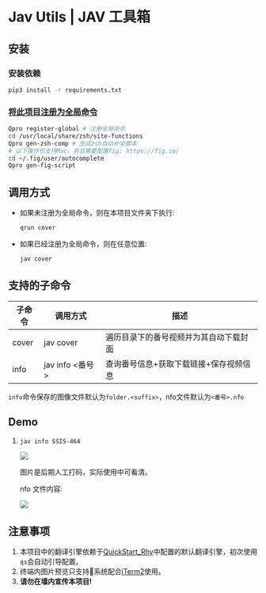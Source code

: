 # Jav Utils | JAV 工具箱

## 安装

### 安装依赖

```sh
pip3 install -r requirements.txt
```

### [将此项目注册为全局命令](https://rhythmlian.cn/2020/02/14/QuickProject/#%E5%B0%86Commander%E5%BA%94%E7%94%A8%E6%B3%A8%E5%86%8C%E4%B8%BA%E5%85%A8%E5%B1%80%E5%91%BD%E4%BB%A4)

```sh
Qpro register-global # 注册全局命令
cd /usr/local/share/zsh/site-functions
Qpro gen-zsh-comp # 生成zsh自动补全脚本
# 以下操作仅支持Mac，并且需要配置fig: https://fig.io/
cd ~/.fig/user/autocomplete
Qpro gen-fig-script
```

## 调用方式

- 如果未注册为全局命令，则在本项目文件夹下执行:
  
  ```sh
  qrun cover
  ```

- 如果已经注册为全局命令，则在任意位置:

  ```sh
  jav cover
  ```

## 支持的子命令

| 子命令 | 调用方式                             | 描述                                         |
| ------ | ------------------------------------ | -------------------------------------------- |
| cover | jav cover | 遍历目录下的番号视频并为其自动下载封面 |
| info   | jav info <番号> | 查询番号信息+获取下载链接+保存视频信息 |

`info`命令保存的图像文件默认为`folder.<suffix>`，nfo文件默认为`<番号>.nfo`

## Demo

1. `jav info SSIS-464`

   ![](https://cos.rhythmlian.cn/ImgBed/6aca0d8eff3d737190c22a5cf4fd5bfa.png)

   图片是后期人工打码，实际使用中可看清。

   nfo 文件内容:

   ![](https://cos.rhythmlian.cn/ImgBed/8666a497a636036147f586dddf25d5cf.png)

## 注意事项

1. 本项目中的翻译引擎依赖于[QuickStart_Rhy](https://github.com/Rhythmicc/qs)中配置的默认翻译引擎，初次使用`qs`会自动引导配置。
2. 终端内图片预览只支持系统配合[iTerm2](https://iterm2.com/)使用。
3. **请勿在墙内宣传本项目!**
